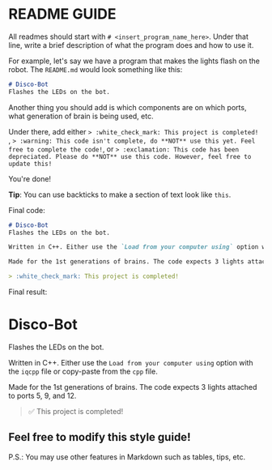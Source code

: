 # README GUIDE

All readmes should start with `# <insert_program_name_here>`. Under that line, write a brief description of what the program does and how to use it.

For example, let's say we have a program that makes the lights flash on the robot. The `README.md` would look something like this:
```markdown
# Disco-Bot
Flashes the LEDs on the bot.
```

Another thing you should add is which components are on which ports, what generation of brain is being used, etc.

Under there, add either `> :white_check_mark: This project is completed! `, `> :warning: This code isn't complete, do **NOT** use this yet. Feel free to complete the code!`, or `> :exclamation: This code has been depreciated. Please do **NOT** use this code. However, feel free to update this!`

You're done!

**Tip**: You can use backticks to make a section of text look like `this`.

Final code:
```markdown
# Disco-Bot
Flashes the LEDs on the bot.

Written in C++. Either use the `Load from your computer using` option with the `iqcpp` file or copy-paste from the `cpp` file.

Made for the 1st generations of brains. The code expects 3 lights attached to ports 5, 9, and 12.

> :white_check_mark: This project is completed!
```
Final result:

# Disco-Bot
Flashes the LEDs on the bot.

Written in C++. Either use the `Load from your computer using` option with the `iqcpp` file or copy-paste from the `cpp` file.

Made for the 1st generations of brains. The code expects 3 lights attached to ports 5, 9, and 12.

> :white_check_mark: This project is completed!


## Feel free to modify this style guide!

P.S.: You may use other features in Markdown such as tables, tips, etc.
